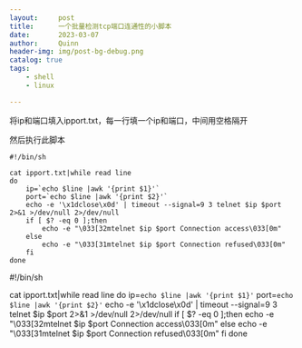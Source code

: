 ```yaml
---
layout:     post
title:      一个批量检测tcp端口连通性的小脚本
date:       2023-03-07
author:     Quinn
header-img: img/post-bg-debug.png
catalog: true
tags:
    - shell
    - linux

---
```


将ip和端口填入ipport.txt，每一行填一个ip和端口，中间用空格隔开

然后执行此脚本

```shell
#!/bin/sh

cat ipport.txt|while read line
do
    ip=`echo $line |awk '{print $1}'`
    port=`echo $line |awk '{print $2}'`
    echo -e '\x1dclose\x0d' | timeout --signal=9 3 telnet $ip $port 2>&1 >/dev/null 2>/dev/null
    if [ $? -eq 0 ];then
        echo -e "\033[32mtelnet $ip $port Connection access\033[0m"
    else
        echo -e "\033[31mtelnet $ip $port Connection refused\033[0m"
    fi
done
```

#!/bin/sh

cat ipport.txt|while read line
do
    ip=`echo $line |awk '{print $1}'`
    port=`echo $line |awk '{print $2}'`
    echo -e '\x1dclose\x0d' | timeout --signal=9 3 telnet $ip $port 2>&1 >/dev/null 2>/dev/null
    if [ $? -eq 0 ];then
        echo -e "\033[32mtelnet $ip $port Connection access\033[0m"
    else
        echo -e "\033[31mtelnet $ip $port Connection refused\033[0m"
    fi
done
